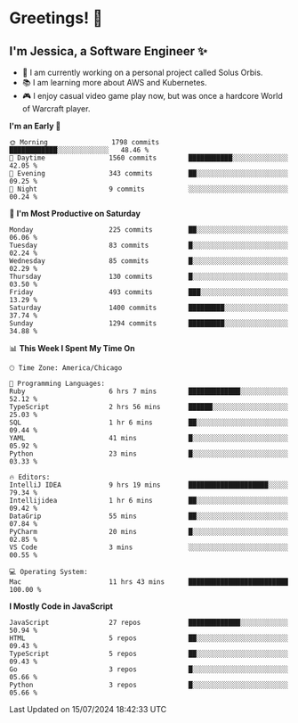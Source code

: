 # Greetings! 🧠

## I'm Jessica, a Software Engineer :sparkles:

- 🌟 I am currently working on a personal project called Solus Orbis.
- 📚 I am learning more about AWS and Kubernetes.
- 🎮 I enjoy casual video game play now, but was once a hardcore World of Warcraft player.

<!--START_SECTION:waka-->
**I'm an Early 🐤** 

```text
🌞 Morning                1798 commits        ████████████░░░░░░░░░░░░░   48.46 % 
🌆 Daytime                1560 commits        ███████████░░░░░░░░░░░░░░   42.05 % 
🌃 Evening                343 commits         ██░░░░░░░░░░░░░░░░░░░░░░░   09.25 % 
🌙 Night                  9 commits           ░░░░░░░░░░░░░░░░░░░░░░░░░   00.24 % 
```
📅 **I'm Most Productive on Saturday** 

```text
Monday                   225 commits         ██░░░░░░░░░░░░░░░░░░░░░░░   06.06 % 
Tuesday                  83 commits          █░░░░░░░░░░░░░░░░░░░░░░░░   02.24 % 
Wednesday                85 commits          █░░░░░░░░░░░░░░░░░░░░░░░░   02.29 % 
Thursday                 130 commits         █░░░░░░░░░░░░░░░░░░░░░░░░   03.50 % 
Friday                   493 commits         ███░░░░░░░░░░░░░░░░░░░░░░   13.29 % 
Saturday                 1400 commits        █████████░░░░░░░░░░░░░░░░   37.74 % 
Sunday                   1294 commits        █████████░░░░░░░░░░░░░░░░   34.88 % 
```


📊 **This Week I Spent My Time On** 

```text
🕑︎ Time Zone: America/Chicago

💬 Programming Languages: 
Ruby                     6 hrs 7 mins        █████████████░░░░░░░░░░░░   52.12 % 
TypeScript               2 hrs 56 mins       ██████░░░░░░░░░░░░░░░░░░░   25.03 % 
SQL                      1 hr 6 mins         ██░░░░░░░░░░░░░░░░░░░░░░░   09.44 % 
YAML                     41 mins             █░░░░░░░░░░░░░░░░░░░░░░░░   05.92 % 
Python                   23 mins             █░░░░░░░░░░░░░░░░░░░░░░░░   03.33 % 

🔥 Editors: 
IntelliJ IDEA            9 hrs 19 mins       ████████████████████░░░░░   79.34 % 
Intellijidea             1 hr 6 mins         ██░░░░░░░░░░░░░░░░░░░░░░░   09.42 % 
DataGrip                 55 mins             ██░░░░░░░░░░░░░░░░░░░░░░░   07.84 % 
PyCharm                  20 mins             █░░░░░░░░░░░░░░░░░░░░░░░░   02.85 % 
VS Code                  3 mins              ░░░░░░░░░░░░░░░░░░░░░░░░░   00.55 % 

💻 Operating System: 
Mac                      11 hrs 43 mins      █████████████████████████   100.00 % 
```

**I Mostly Code in JavaScript** 

```text
JavaScript               27 repos            █████████████░░░░░░░░░░░░   50.94 % 
HTML                     5 repos             ██░░░░░░░░░░░░░░░░░░░░░░░   09.43 % 
TypeScript               5 repos             ██░░░░░░░░░░░░░░░░░░░░░░░   09.43 % 
Go                       3 repos             █░░░░░░░░░░░░░░░░░░░░░░░░   05.66 % 
Python                   3 repos             █░░░░░░░░░░░░░░░░░░░░░░░░   05.66 % 
```




 Last Updated on 15/07/2024 18:42:33 UTC
<!--END_SECTION:waka-->

<!--
**jessikuh/jessikuh** is a ✨ _special_ ✨ repository because its `README.md` (this file) appears on your GitHub profile.

Here are some ideas to get you started:

- 🔭 I’m currently working on ...
- 🌱 I’m currently learning ...
- 👯 I’m looking to collaborate on ...
- 🤔 I’m looking for help with ...
- 💬 Ask me about ...
- 📫 How to reach me: ...
- 😄 Pronouns: ...
- ⚡ Fun fact: ...
-->
